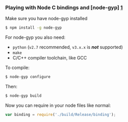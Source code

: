### Playing with Node C bindings and [node-gyp] [1] 

Make sure you have node-gyp installed

``` bash
$ npm install -g node-gyp
```

For node-gyp you also need:

  * `python` (`v2.7` recommended, `v3.x.x` is __*not*__ supported)
  * `make`
  * C/C++ compiler toolchain, like GCC


To compile:

``` bash
$ node-gyp configure
```

Then:

``` bash
$ node-gyp build
```

Now you can require in your node files like normal:

```javascript
var binding = require('./build/Release/binding');
```

[1]: https://github.com/TooTallNate/node-gyp "node-gyp"
